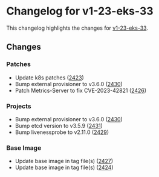 # Changelog for v1-23-eks-33

This changelog highlights the changes for [v1-23-eks-33](https://github.com/aws/eks-distro/tree/v1-23-eks-33).

## Changes

### Patches
* Update k8s patches ([2423](https://github.com/aws/eks-distro/pull/2423))
* Bump external provisioner to v3.6.0 ([2430](https://github.com/aws/eks-distro/pull/2430))
* Patch Metrics-Server to fix CVE-2023-42821 ([2426](https://github.com/aws/eks-distro/pull/2426))

### Projects
* Bump external provisioner to v3.6.0 ([2430](https://github.com/aws/eks-distro/pull/2430))
* Bump etcd version to v3.5.9 ([2431](https://github.com/aws/eks-distro/pull/2431))
* Bump livenessprobe to v2.11.0 ([2429](https://github.com/aws/eks-distro/pull/2429))

### Base Image
* Update base image in tag file(s) ([2427](https://github.com/aws/eks-distro/pull/2427))
* Update base image in tag file(s) ([2424](https://github.com/aws/eks-distro/pull/2424))

